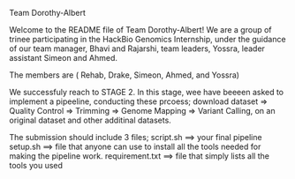 Team Dorothy-Albert

Welcome to the README file of Team  Dorothy-Albert!
We are a group of trinee participating in the HackBio Genomics Internship, under the guidance of our team manager, Bhavi and Rajarshi, team leaders, Yossra, leader assistant Simeon and Ahmed. 

The members are ( Rehab, Drake, Simeon, Ahmed, and Yossra) 

We successfuly reach to STAGE 2. In this stage, wee have beeeen asked to implement a pipeeline, conducting these prcoess; download dataset => Quality Control => Trimming => Genome Mapping  => Variant Calling, on an original dataset and other additinal datasets. 

The submission should include 3 files; 
script.sh ==>   your final pipeline  
setup.sh ==> file that anyone can use to install all the tools needed for making the pipeline work.
requirement.txt ==> file that simply lists all the tools you used
